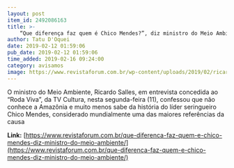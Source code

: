 ```yaml
---
layout: post
item_id: 2492086163
title: >-
    “Que diferença faz quem é Chico Mendes?”, diz ministro do Meio Ambiente
author: Tatu D'Oquei
date: 2019-02-12 01:59:06
pub_date: 2019-02-12 01:59:06
time_added: 2019-02-16 09:24:00
category: avisamos
image: https://www.revistaforum.com.br/wp-content/uploads/2019/02/ricardosalless.png
---
```


O ministro do Meio Ambiente, Ricardo Salles, em entrevista concedida ao “Roda Viva”, da TV Cultura, nesta segunda-feira (11), confessou que não conhece a Amazônia e muito menos sabe da história do líder seringueiro Chico Mendes, considerado mundialmente uma das maiores referências da causa

**Link:** [https://www.revistaforum.com.br/que-diferenca-faz-quem-e-chico-mendes-diz-ministro-do-meio-ambiente/](https://www.revistaforum.com.br/que-diferenca-faz-quem-e-chico-mendes-diz-ministro-do-meio-ambiente/)

